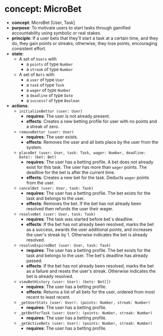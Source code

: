 # concept: MicroBet

* **concept**: MicroBet \[User, Task]
* **purpose**: To motivate users to start tasks through gamified accountability using symbolic or real stakes.
* **principle**: If a user bets that they’ll start a task at a certain time, and they do, they gain points or streaks; otherwise, they lose points, encouraging consistent effort.
* **state**:
  * A set of `Users` with
    * a `points` of type `Number`
    * a `streak` of type `Number`
  * A set of `Bets` with
    * a `user` of type `User`
    * a `task` of type `Task`
    * a `wager` of type `Number`
    * a `deadline` of type `Date`
    * a `success?` of type `Boolean`
* **actions**:
  * `initializeBettor (user: User)`
    * **requires**: The user is not already present.
    * **effects**: Creates a new betting profile for user with no points and a streak of zero.
  * `removeBettor (user: User)`
    * **requires**: The user exists.
    * **effects**: Removes the user and all bets place by the user from the system.
  * `placeBet (user: User, task: Task, wager: Number, deadline: Date): (bet: Bet)`
    * **requires**: The user has a betting profile. A bet does not already exist for this task. The user has more than `wager` points. The deadline for the bet is after the current time.
    * **effects**: Creates a new bet for the task. Deducts `wager` points from the user.
  * `cancelBet (user: User, task: Task)`
    * **requires**: The user has a betting profile. The bet exists for the task and belongs to the user.
    * **effects**: Removes the bet. If the bet has not already been resolved then refunds the user their wager.
  * `resolveBet (user: User, task: Task)`
    * **requires**: The task was started before bet`s deadline.
    * **effects**: If the bet has not already been resolved, marks the bet as a success, awards the user additional points, and increases the user's streak by 1. Otherwise indicates the bet is already resolved.
  * `resolveExpiredBet (user: User, task: Task)`
    * **requires**: The user has a betting profile. The bet exists for the task and belongs to the user. The bet's deadline has already passed.
    * **effects**: If the bet has not already been resolved, marks the bet as a failure and resets the user's streak. Otherwise indicates the bet is already resolved.
  * `viewBetHistory (user: User): (bets: Bet[])`
    * **requires**: The user has a betting profile.
    * **effects**: Returns a list of all bets for the user, ordered from most recent to least recent.
  * `_getUserStats (user: User): (points: Number, streak: Number)`
    * **requires**: The user has a betting profile.
  * `_getBetForTask (user: User): (points: Number, streak: Number)`
    * **requires**: The user has a betting profile.
  * `_getActiveBets (user: User): (points: Number, streak: Number)`
    * **requires**: The user has a betting profile.
  